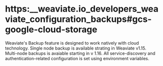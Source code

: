 # https:\_\_weaviate.io_developers_weaviate_configuration_backups#gcs-google-cloud-storage

Weaviate's Backup feature is designed to work natively with cloud technology. Single node backup is available strating in Weaviate v1.15. Multi-node backups is avaiable starting in v 1.16. All service-discovery and authentication-related configuration is set using environment variables.
